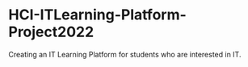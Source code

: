 # HCI-ITLearning-Platform-Project2022
Creating an IT Learning Platform for students who are interested in IT.
